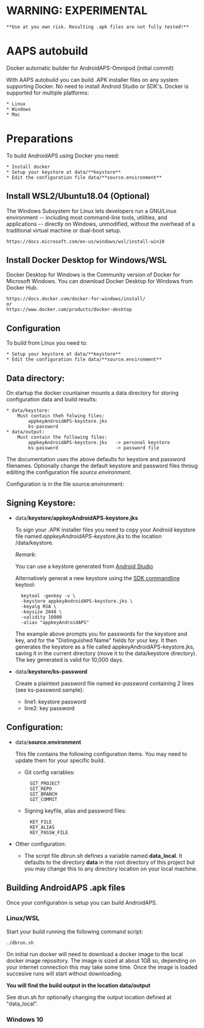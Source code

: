 # **WARNING**: EXPERIMENTAL
    
    **Use at you own risk. Resulting .apk files are not fully tested!**

# AAPS autobuild

Docker automatic builder for AndroidAPS-Omnipod (initial commit)

With AAPS autobuild you can build .APK installer files on any system supporting Docker. No need to install Android Studio or SDK's. Docker is supported for multiple platforms:

    * Linux
    * Windows
    * Mac

# Preparations

To build AndroidAPS using Docker you need:

    * Install docker
    * Setup your keystore at data/**keystore**
    * Edit the configuration file data/**source.environment**

## Install WSL2/Ubuntu18.04 (Optional)

The Windows Subsystem for Linux lets developers run a GNU/Linux environment -- including most command-line tools, utilities, and applications -- directly on Windows, unmodified, without the overhead of a traditional virtual machine or dual-boot setup.

    https://docs.microsoft.com/en-us/windows/wsl/install-win10

## Install Docker Desktop for Windows/WSL

Docker Desktop for Windows is the Community version of Docker for Microsoft Windows. You can download Docker Desktop for Windows from Docker Hub.

    https://docs.docker.com/docker-for-windows/install/
    or
    https://www.docker.com/products/docker-desktop

## Configuration
To build from Linux you need to:

    * Setup your keystore at data/**keystore**
    * Edit the configuration file data/**source.environment**

## Data directory:
On startup the docker countainer mounts a data directory for storing configuration data and build results:

    * data/keystore:
        Must contain theh folwing files:
            appkeyAndroidAPS-keystore.jks
            ks-password
    * data/output:
        Must contain the following files:
            appkeyAndroidAPS-keystore.jks   -> personal keystore
            ks-password                     -> password file

The documentation uses the above defaults for keystore and password filenames. Optionally change the default keystore and password files throug ediiting the configuration file _source.environment_. 

Configuration is in the file source.environment:

## Signing Keystore:

* data/**keystore/appkeyAndroidAPS-keystore.jks**

    To sign your .APK installer files you need to copy your Android keystore file named _appkeyAndroidAPS-keystore.jks_ to the location /data/keystore. 

    _Remark:_

    You can use a keystore generated from [Android Studio](https://androidaps.readthedocs.io/en/latest/EN/Installing-AndroidAPS/Building-APK.html#generate-signed-apk)

    Alternatively generat a new keystore using the [SDK commandline](https://developer.android.com/studio/build/building-cmdline) keytool:

        keytool -genkey -v \
        -keystore appkeyAndroidAPS-keystore.jks \
        -keyalg RSA \
        -keysize 2048 \
        -validity 10000 
        -alias "appkeyAndroidAPS"

    The example above prompts you for passwords for the keystore and key, and for the "Distinguished Name" fields for your key. It then generates the keystore as a file called appkeyAndroidAPS-keystore.jks, saving it in the current directory (move it to the data/keystore directory). The key generated is valid for 10,000 days.

* data/**keystore/ks-password**

    Create a plaintext password file named _ks-password_ containing 2 lines (see ks-password.sample):
    * line1: keystore password
    * line2: key password

## Configuration:

* data/**source.environment**

    This file contains the following configuration items. You may need to update them for your specific build.

    * Git config variables:

            GIT_PROJECT
            GIT_REPO
            GIT_BRANCH
            GIT_COMMIT

    * Signing keyfile, alias and password files:

            KEY_FILE
            KEY_ALIAS
            KEY_PASSW_FILE

* Other configuration:

    * The script file _dbrun.sh_ defines a variable named **data_local**.
    It defaults to the directory **data** in the root directory of this project but you may change this to any directory location on your local machine.

## Building AndroidAPS .apk files

Once your configuration is setup you can build AndroidAPS.

### Linux/WSL

Start your build running the following command script:

    ./dbrun.sh

On initial run docker will need to download a docker image to the local docker image repository. The image is sized at about 1GB so, depending on your internet connection this may take some time. Once the image is loaded succesive runs will start without downloading.

**You will find the build output in the location __data__/output**

See drun.sh for optionally changing the output location defined at "data_local".

### Windows 10

